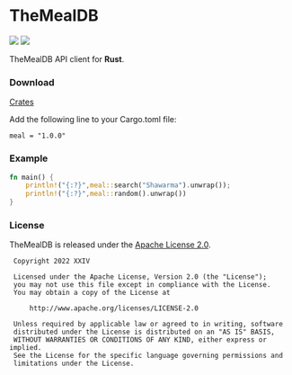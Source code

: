 # TheMealDB

[![](https://img.shields.io/github/v/tag/thechampagne/mealdb-rust?label=version)](https://github.com/thechampagne/mealdb-rust/releases/latest) [![](https://img.shields.io/github/license/thechampagne/mealdb-rust)](https://github.com/thechampagne/mealdb-rust/blob/main/LICENSE)

TheMealDB API client for **Rust**.

### Download
[Crates](https://crates.io/crates/meal/)

Add the following line to your Cargo.toml file:

```
meal = "1.0.0"
```

### Example

```rust
fn main() {
    println!("{:?}",meal::search("Shawarma").unwrap());
    println!("{:?}",meal::random().unwrap())
}
```

### License

TheMealDB is released under the [Apache License 2.0](https://github.com/thechampagne/mealdb-rust/blob/main/LICENSE).

```
 Copyright 2022 XXIV

 Licensed under the Apache License, Version 2.0 (the "License");
 you may not use this file except in compliance with the License.
 You may obtain a copy of the License at

     http://www.apache.org/licenses/LICENSE-2.0

 Unless required by applicable law or agreed to in writing, software
 distributed under the License is distributed on an "AS IS" BASIS,
 WITHOUT WARRANTIES OR CONDITIONS OF ANY KIND, either express or implied.
 See the License for the specific language governing permissions and
 limitations under the License.
```